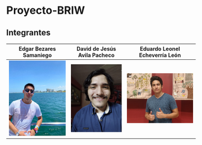# Proyecto-BRIW

## Integrantes

| Edgar Bezares Samaniego| David de Jesús Avila Pacheco|Eduardo Leonel Echeverría León|
| ------------------------------- | ----------------------------|----------------------------- |
| ![Edgar.jpeg](./Integrantes/Edgar.jpeg) | ![David.jpeg](./Integrantes/David.jpeg) | ![Eduardo.jpeg](./Integrantes/Eduardo.jpeg) |
